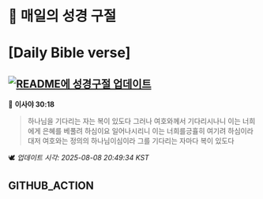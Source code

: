 # 🙏 매일의 성경 구절
# [Daily Bible verse]
## [![README에 성경구절 업데이트](https://github.com/DONGSUKA/first_test/actions/workflows/update-readme-bible.yml/badge.svg)](https://github.com/DONGSUKA/first_test/actions/workflows/update-readme-bible.yml)
<!-- START_BIBLE_VERSE -->
📖 **이사야 30:18**
> 하나님을 기다리는 자는 복이 있도다 그러나 여호와께서 기다리시나니 이는 너희에게 은혜를 베풀려 하심이요 일어나시리니 이는 너희를긍휼히 여기려 하심이라 대저 여호와는 정의의 하나님이심이라 그를 기다리는 자마다 복이 있도다

🕊️ _업데이트 시각: 2025-08-08 20:49:34 KST_
  <!-- END_BIBLE_VERSE -->
## GITHUB_ACTION
